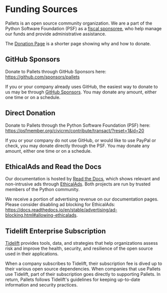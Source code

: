 # Funding Sources

Pallets is an open source community organization. We are a part of the Python
Software Foundation (PSF) as a [fiscal sponsoree][], who help manage our funds
and provide administrative assistance.

[fiscal sponsoree]: https://www.python.org/psf/fiscal-sponsorees/

The [Donation Page](donate.md) is a shorter page showing why and how to donate.

## GitHub Sponsors

Donate to Pallets through GitHub Sponsors here:
<https://github.com/sponsors/pallets>

If you or your company already uses GitHub, the easiest way to donate to us may
be through [GitHub Sponsors][]. You may donate any amount, either one time or on
a schedule.

[GitHub Sponsors]: https://github.com/sponsors

## Direct Donation

Donate to Pallets through the Python Software Foundation (PSF) here:
<https://psfmember.org/civicrm/contribute/transact/?reset=1&id=20>

If you or your company do not use GitHub, or would like to use PayPal or check,
you may donate directly through the PSF. You may donate any amount, either one
time or on a schedule.

## EthicalAds and Read the Docs

Our documentation is hosted by [Read the Docs][], which shows relevant and
non-intrusive ads through [EthicalAds][]. Both projects are run by trusted
members of the Python community.

We receive a portion of advertising revenue on our documentation pages.
Please consider disabling ad blocking for EthicalAds:
<https://docs.readthedocs.io/en/stable/advertising/ad-blocking.html#allowing-ethicalads>.

[Read the Docs]: https://readthedocs.org
[EthicalAds]: https://www.ethicalads.io/advertising-vision/

## Tidelift Enterprise Subscription

[Tidelift][] provides tools, data, and strategies that help organizations
assess risk and improve the health, security, and resilience of the open source
used in their applications.

When a company subscribes to Tidelift, their subscription fee is dived up to
their various open source dependencies. When companies that use Pallets use
Tidelift, part of their subscription goes directly to supporting Pallets. In
return, Pallets follows Tidelift's guidelines for keeping up-to-date information
and security practices.

[Tidelift]: https://tidelift.com
